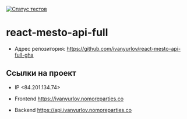 [![Статус тестов](../../actions/workflows/tests.yml/badge.svg)](../../actions/workflows/tests.yml)

# react-mesto-api-full

* Адрес репозитория: https://github.com/ivanyurlov/react-mesto-api-full-gha

## Ссылки на проект

* IP <84.201.134.74>

* Frontend <https://ivanyurlov.nomoreparties.co>

* Backend <https://api.ivanyurlov.nomoreparties.co>

